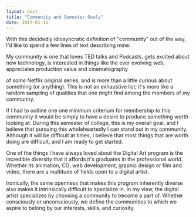 ```yaml
---
layout: post
title: "Community and Semester Goals"
date: 2017-01-11
---
```

<p class="intro"> With this decidedly idiosyncratic definition of "community" out of the way, I'd like to spend a few lines of text describing mine:</p>

My community is one that loves TED talks and Podcasts, gets excited about new technology, is interested in things like the ever evolving web, appreciates production value and cinematography

of *some* Netflix original series, and is more than a little curious about something (or anything). This is not an exhaustive list; it's more like a random sampling of qualities that one might find among the members of my community.

If I had to outline one one minimum criterium for membership to this community it would be simply to have a desire to produce something worth looking at. During this semester of college, this is my overall goal, and I believe that pursuing this wholeheartedly I can stand out in my community. Although it will be difficult at times, I believe that most things that are worth doing are difficult, and I am ready to get started.

One of the things I have always loved about the Digital Art program is the incredible diversity that it affords it's graduates in the professional world. Whether its animation, CG, web development, graphic design or film and video, there are a multitude of fields open to a digital artist.

Ironically, the same openness that makes this program inherently diverse also makes it intrinsically difficult to specialize in. In my view, the digital artist specializes by choosing a community to become a part of. Whether consciously or unconsciously, we define the communities to which we aspire to belong by our interests, skills, and curiosity.
